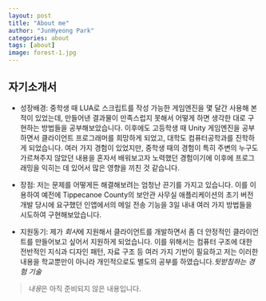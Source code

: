 ```yaml
---
layout: post
title: "About me"
author: "JunHyeong Park"
categories: about
tags: [about]
image: forest-1.jpg
---
```


## 자기소개서

+ 성장배경: 
중학생 때 LUA로 스크립트를 작성 가능한 게임엔진을 몇 달간 사용해 본 적이 있었는데, 만들어낸 결과물이 만족스럽지 못해서 어떻게 하면 생각한 대로 구현하는 방법들을 공부해보았습니다. 이후에도 고등학생 때 Unity 게임엔진을 공부하면서 클라이언트 프로그래머를 희망하게 되었고, 대학도 컴퓨터공학과를 진학하게 되었습니다. 여러 가지 경험이 있었지만, 중학생 때의 경험이 특히 주변의 누구도 가르쳐주지 않았던 내용을 혼자서 배워보고자 노력했던 경험이기에 이후에 프로그래밍을 익히는 데 있어서 많은 영향을 끼친 것 같습니다.

+ 장점: 
저는 문제를 어떻게든 해결해보려는 엄청난 끈기를 가지고 있습니다. 이를 이용하여 예전에 Tippecanoe County의 보안관 사무실 애플리케이션의 초기 버전 개발 당시에 요구했던 인앱에서의 메일 전송 기능을 3일 내내 여러 가지 방법들을 시도하여 구현해보았습니다.

+ 지원동기: 
제가 *회사*에 지원해서 클라이언트를 개발하면서 좀 더 안정적인 클라이언트를 만들어보고 싶어서 지원하게 되었습니다. 이를 위해서는 컴퓨터 구조에 대한 전반적인 지식과 디자인 패턴, 자료 구조 등 여러 가지 기반이 필요하고 저는 이러한 내용을 학교뿐만이 아니라 개인적으로도 별도의 공부를 하였습니다.*뒷받침하는 경험 기술*

>*내용*은 아직 준비되지 않은 내용입니다.

